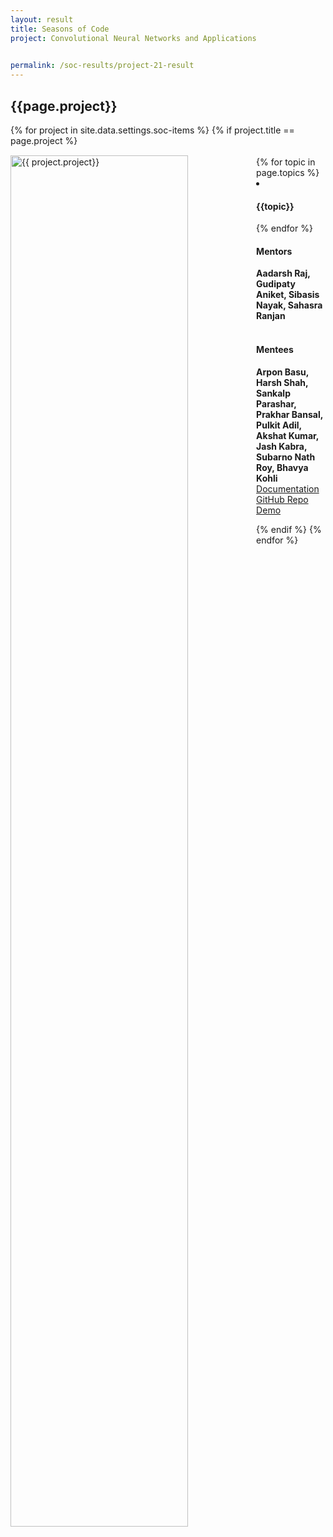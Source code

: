```yaml
---
layout: result
title: Seasons of Code
project: Convolutional Neural Networks and Applications

    
permalink: /soc-results/project-21-result
---
```


<h2 class="display1 m-3 p-3 text-center customcol">{{page.project}}</h2>
{% for project in site.data.settings.soc-items %}
{% if project.title == page.project %}

<div>
    <img src="{{ site.baseurl }}/{{ project.image }}"  width = "75%" height="auto"  alt="{{ project.project}}" class="border rounded" style = "float: left; margin-top: 3%; margin-right: 3%">
</div>


<div class="mentor-mentee-section">
    <br>
        {% for topic in page.topics %}
        <li><h4 class="text-primary text-center">{{topic}}</h4></li>
        {% endfor %}
    <br>
    <h4 class="mentor-title" style="display: block; fontWeight: 800">Mentors</h4>   
    <h4 class="mentors" style="display: inline;">Aadarsh Raj, Gudipaty Aniket, Sibasis Nayak, Sahasra Ranjan  </h4>    
    <br>  <br>
    <h4 class="mentor-title" style="display: block;">Mentees</h4> 
    <h4 class="mentors" style="display: inline;">Arpon Basu, Harsh Shah, Sankalp Parashar, Prakhar Bansal, Pulkit Adil, Akshat Kumar, Jash Kabra, Subarno Nath Roy, Bhavya Kohli</h4>
    </div>

<div class = "button-holder">
    <div class="button-res"><a href="https://docs.google.com/document/d/1yuiDUQjN5pPEFGlUkuxO0b3OBo7tOiCN7-fgbgY1BlU/edit" role="button">Documentation</a></div>
    <div class="button-res"><a href="https://github.com/sankalppar/Genre_From_Poster_SoC" role="button">GitHub Repo</a></div>
    <div class="button-res"><a href="https://drive.google.com/file/d/1AIuRVGR954HVUxuCy1FqnC4Xazl6idGi/view?usp=sharing" role="button">Demo</a></div>
</div>

{% endif %}
{% endfor %}
